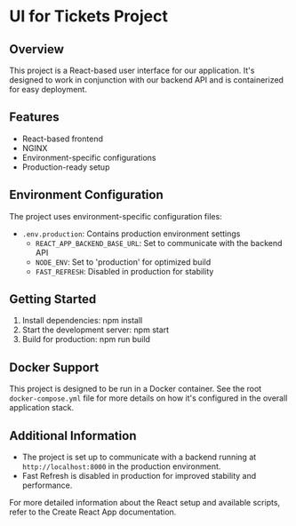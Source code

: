 # UI for Tickets Project

## Overview
This project is a React-based user interface for our application. It's designed to work in conjunction with our backend API and is containerized for easy deployment.

## Features
- React-based frontend
- NGINX
- Environment-specific configurations
- Production-ready setup

## Environment Configuration
The project uses environment-specific configuration files:

- `.env.production`: Contains production environment settings
  - `REACT_APP_BACKEND_BASE_URL`: Set to communicate with the backend API
  - `NODE_ENV`: Set to 'production' for optimized build
  - `FAST_REFRESH`: Disabled in production for stability

## Getting Started
1. Install dependencies:
    npm install
2. Start the development server:
    npm start
3. Build for production:
    npm run build


## Docker Support
This project is designed to be run in a Docker container. See the root `docker-compose.yml` file for more details on how it's configured in the overall application stack.

## Additional Information
- The project is set up to communicate with a backend running at `http://localhost:8000` in the production environment.
- Fast Refresh is disabled in production for improved stability and performance.

For more detailed information about the React setup and available scripts, refer to the Create React App documentation.
